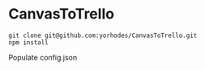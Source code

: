 # CanvasToTrello

```
git clone git@github.com:yorhodes/CanvasToTrello.git
npm install
```

Populate config.json
